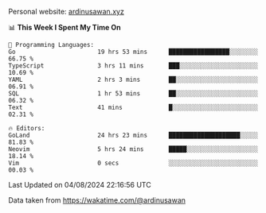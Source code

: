Personal website: [ardinusawan.xyz](https://ardinusawan.xyz)

<!--START_SECTION:waka-->
📊 **This Week I Spent My Time On** 

```text
💬 Programming Languages: 
Go                       19 hrs 53 mins      █████████████████░░░░░░░░   66.75 % 
TypeScript               3 hrs 11 mins       ███░░░░░░░░░░░░░░░░░░░░░░   10.69 % 
YAML                     2 hrs 3 mins        ██░░░░░░░░░░░░░░░░░░░░░░░   06.91 % 
SQL                      1 hr 53 mins        ██░░░░░░░░░░░░░░░░░░░░░░░   06.32 % 
Text                     41 mins             █░░░░░░░░░░░░░░░░░░░░░░░░   02.31 % 

🔥 Editors: 
GoLand                   24 hrs 23 mins      ████████████████████░░░░░   81.83 % 
Neovim                   5 hrs 24 mins       █████░░░░░░░░░░░░░░░░░░░░   18.14 % 
Vim                      0 secs              ░░░░░░░░░░░░░░░░░░░░░░░░░   00.03 % 
```


 Last Updated on 04/08/2024 22:16:56 UTC
<!--END_SECTION:waka-->
Data taken from https://wakatime.com/@ardinusawan
